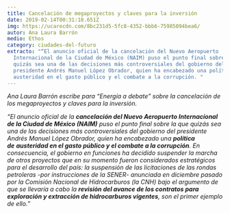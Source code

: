 ```yaml
---
title: Cancelación de megaproyectos y claves para la inversión
date: 2019-02-14T00:31:18.651Z
img: https://ucarecdn.com/8bc231d5-5fc8-4352-bbb6-75985094bea6/
autor: Ana Laura Barrón
medio: Ethos
category: ciudades-del-futuro
extracto: "“El anuncio oficial de la cancelación del Nuevo Aeropuerto
  Internacional de la Ciudad de México (NAIM) puso el punto final sobre la que
  quizás sea una de las decisiones más controversiales del gobierno del
  presidente Andrés Manuel López Obrador, quien ha encabezado una política de
  austeridad en el gasto público y el combate a la corrupción. "
---
```

*Ana Laura Barrón escribe para “Energía a debate” sobre la cancelación de los megaproyectos y claves para la inversión.*

*“El anuncio oficial de la **cancelación del Nuevo Aeropuerto Internacional de la Ciudad de México (NAIM)** puso el punto final sobre la que quizás sea una de las decisiones más controversiales del gobierno del presidente Andrés Manuel López Obrador, quien ha encabezado una **política de** **austeridad en el gasto público y el combate a la corrupción**. En consecuencia, el gobierno en funciones ha decidido suspender la marcha de otros proyectos que en su momento fueron considerados estratégicos para el desarrollo del país: la suspensión de las licitaciones de las rondas petroleras -por instrucciones de la SENER- anunciada en diciembre pasado por la Comisión Nacional de Hidrocarburos (la CNH) bajo el argumento de que se llevaría a cabo la **revisión del avance de los contratos para exploración y extracción de hidrocarburos vigentes**, son el primer ejemplo de ello.”*